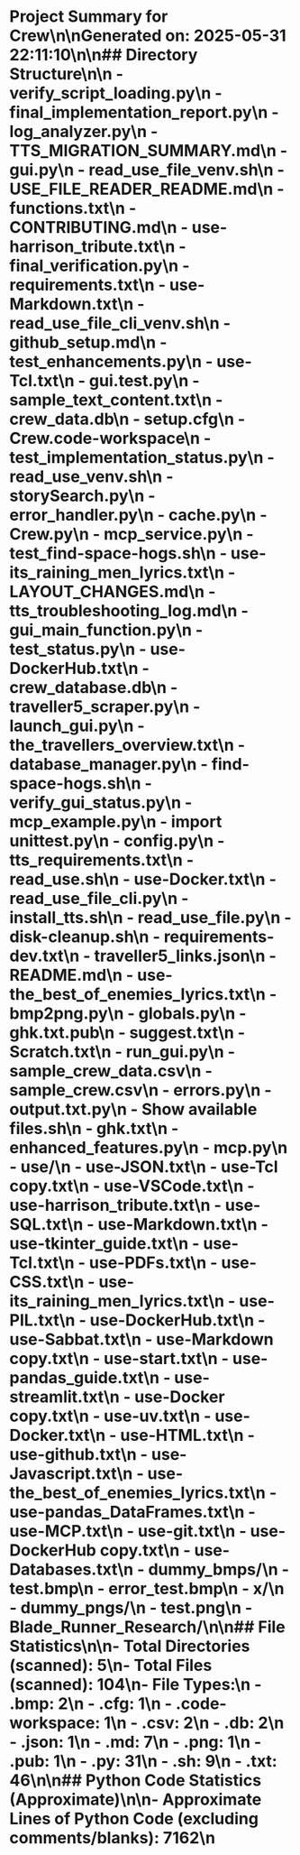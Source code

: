# Project Summary for Crew\n\nGenerated on: 2025-05-31 22:11:10\n\n## Directory Structure\n\n  - verify_script_loading.py\n  - final_implementation_report.py\n  - log_analyzer.py\n  - TTS_MIGRATION_SUMMARY.md\n  - gui.py\n  - read_use_file_venv.sh\n  - USE_FILE_READER_README.md\n  - functions.txt\n  - CONTRIBUTING.md\n  - use-harrison_tribute.txt\n  - final_verification.py\n  - requirements.txt\n  - use-Markdown.txt\n  - read_use_file_cli_venv.sh\n  - github_setup.md\n  - test_enhancements.py\n  - use-Tcl.txt\n  - gui.test.py\n  - sample_text_content.txt\n  - crew_data.db\n  - setup.cfg\n  - Crew.code-workspace\n  - test_implementation_status.py\n  - read_use_venv.sh\n  - storySearch.py\n  - error_handler.py\n  - cache.py\n  - Crew.py\n  - mcp_service.py\n  - test_find-space-hogs.sh\n  - use-its_raining_men_lyrics.txt\n  - LAYOUT_CHANGES.md\n  - tts_troubleshooting_log.md\n  - gui_main_function.py\n  - test_status.py\n  - use-DockerHub.txt\n  - crew_database.db\n  - traveller5_scraper.py\n  - launch_gui.py\n  - the_travellers_overview.txt\n  - database_manager.py\n  - find-space-hogs.sh\n  - verify_gui_status.py\n  - mcp_example.py\n  - import unittest.py\n  - config.py\n  - tts_requirements.txt\n  - read_use.sh\n  - use-Docker.txt\n  - read_use_file_cli.py\n  - install_tts.sh\n  - read_use_file.py\n  - disk-cleanup.sh\n  - requirements-dev.txt\n  - traveller5_links.json\n  - README.md\n  - use-the_best_of_enemies_lyrics.txt\n  - bmp2png.py\n  - globals.py\n  - ghk.txt.pub\n  - suggest.txt\n  - Scratch.txt\n  - run_gui.py\n  - sample_crew_data.csv\n  - sample_crew.csv\n  - errors.py\n  - output.txt.py\n  - Show available files.sh\n  - ghk.txt\n  - enhanced_features.py\n  - mcp.py\n  - use/\n    - use-JSON.txt\n    - use-Tcl copy.txt\n    - use-VSCode.txt\n    - use-harrison_tribute.txt\n    - use-SQL.txt\n    - use-Markdown.txt\n    - use-tkinter_guide.txt\n    - use-Tcl.txt\n    - use-PDFs.txt\n    - use-CSS.txt\n    - use-its_raining_men_lyrics.txt\n    - use-PIL.txt\n    - use-DockerHub.txt\n    - use-Sabbat.txt\n    - use-Markdown copy.txt\n    - use-start.txt\n    - use-pandas_guide.txt\n    - use-streamlit.txt\n    - use-Docker copy.txt\n    - use-uv.txt\n    - use-Docker.txt\n    - use-HTML.txt\n    - use-github.txt\n    - use-Javascript.txt\n    - use-the_best_of_enemies_lyrics.txt\n    - use-pandas_DataFrames.txt\n    - use-MCP.txt\n    - use-git.txt\n    - use-DockerHub copy.txt\n    - use-Databases.txt\n  - dummy_bmps/\n    - test.bmp\n    - error_test.bmp\n  - x/\n  - dummy_pngs/\n    - test.png\n  - Blade_Runner_Research/\n\n## File Statistics\n\n- Total Directories (scanned): 5\n- Total Files (scanned): 104\n- File Types:\n  - .bmp: 2\n  - .cfg: 1\n  - .code-workspace: 1\n  - .csv: 2\n  - .db: 2\n  - .json: 1\n  - .md: 7\n  - .png: 1\n  - .pub: 1\n  - .py: 31\n  - .sh: 9\n  - .txt: 46\n\n## Python Code Statistics (Approximate)\n\n- Approximate Lines of Python Code (excluding comments/blanks): 7162\n